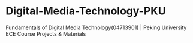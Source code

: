 # Digital-Media-Technology-PKU
Fundamentals of Digital Media Technology(04713901) | Peking University ECE Course Projects &amp; Materials
